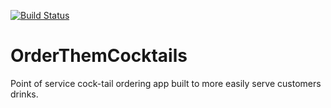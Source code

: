 [![Build Status](https://travis-ci.com/alekhrycaiko/OrderThemCocktails.svg?token=t5zUgczpvdSUKMAWqjpr&branch=master)](https://travis-ci.com/alekhrycaiko/OrderThemCocktails)
# OrderThemCocktails
Point of service cock-tail ordering app built to more easily serve customers drinks.
